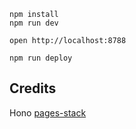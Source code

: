 ```
npm install
npm run dev
```

```
open http://localhost:8788
```

```
npm run deploy
```

## Credits
Hono [pages-stack](https://github.com/honojs/examples/tree/main/pages-stack)

